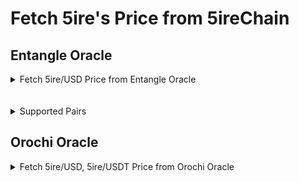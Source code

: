 # Fetch 5ire's Price from 5ireChain 


## Entangle Oracle

<details>
<summary>Fetch 5ire/USD Price from Entangle Oracle</summary>

This script fetches and verifies the `5IRE/USD` price using the PullConsumer smart contract on the 5ireChain.

## Prerequisites

- Node.js (v20 or higher)
- Yarn
- A `5ireChain Mainnet` Configuration
- Private key with sufficient `5IRE coins` for gas fees

## Setup

1. Install dependencies:
```bash
yarn install
```

2. Configure environment variables by creating a `.env` file:

```env
FIRE_URL=https://rpc.5ire.network
FIRE_DEPLOYER=your_private_key_here
```

## Running the Script
Execute the script using Hardhat:


```bash
npx hardhat run scripts/fetchAndVerify.ts --network fire
```



## Script Overview

The script performs the following operations:

1. Fetches verification data for 5IRE/USD price from `Entangle Oracle`
2. Interacts with the PullConsumer contract at `0xB1e44Fb6DDc1DA35300DA3b66be4235F1532d6D7`
3. Verifies the price using `merkle proofs` and `signatures`
4. Outputs the transaction hash upon successful verification

## Expected Output

When successful, you should see output similar to:

```
sent tx: 0x62364a7c80168b8a5a4e8e0758b7a034e96e2e57ae543a8c7907a27039e79a56
```


## References
+ https://docs.entangle.fi/universal-data-feeds-guides/how-to-integrate/evm-smart-contracts/fetch-data-via-pull-model


</details>

<br/>
<br/>

<details>
<summary>Supported Pairs </summary>

### 1. 5ire/USD


</details>



## Orochi Oracle


<details>
<summary>Fetch 5ire/USD, 5ire/USDT Price from Orochi Oracle</summary>

</details>


